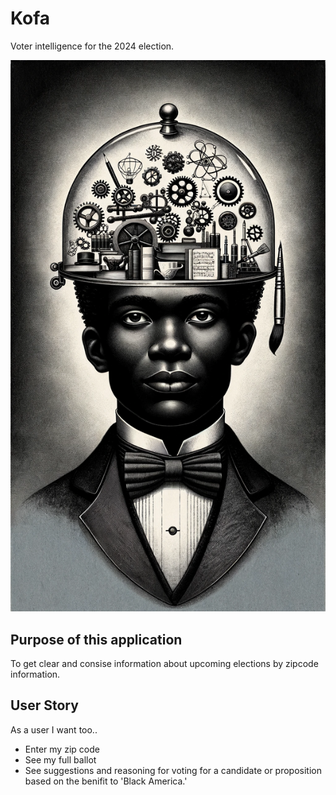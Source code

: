 # Kofa
Voter intelligence for the 2024 election.

![Kofa](Shared/kofa.png)


## Purpose of this application
To get clear and consise information about upcoming elections by zipcode information.

## User Story
As a user I want too..

- Enter my zip code
- See my full ballot
- See suggestions and reasoning for voting for a candidate or proposition based on the benifit to 'Black America.'